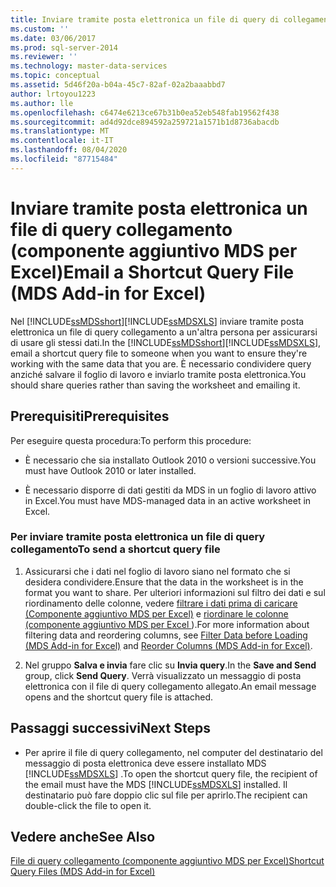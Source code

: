 ```yaml
---
title: Inviare tramite posta elettronica un file di query di collegamento (componente aggiuntivo MDS per Excel) | Microsoft Docs
ms.custom: ''
ms.date: 03/06/2017
ms.prod: sql-server-2014
ms.reviewer: ''
ms.technology: master-data-services
ms.topic: conceptual
ms.assetid: 5d46f20a-b04a-45c7-82af-02a2baaabbd7
author: lrtoyou1223
ms.author: lle
ms.openlocfilehash: c6474e6213ce67b31b0ea52eb548fab19562f438
ms.sourcegitcommit: ad4d92dce894592a259721a1571b1d8736abacdb
ms.translationtype: MT
ms.contentlocale: it-IT
ms.lasthandoff: 08/04/2020
ms.locfileid: "87715484"
---
```

# <a name="email-a-shortcut-query-file-mds-add-in-for-excel"></a><span data-ttu-id="7aef2-102">Inviare tramite posta elettronica un file di query collegamento (componente aggiuntivo MDS per Excel)</span><span class="sxs-lookup"><span data-stu-id="7aef2-102">Email a Shortcut Query File (MDS Add-in for Excel)</span></span>
  <span data-ttu-id="7aef2-103">Nel [!INCLUDE[ssMDSshort](../../includes/ssmdsshort-md.md)][!INCLUDE[ssMDSXLS](../../includes/ssmdsxls-md.md)] inviare tramite posta elettronica un file di query collegamento a un'altra persona per assicurarsi di usare gli stessi dati.</span><span class="sxs-lookup"><span data-stu-id="7aef2-103">In the [!INCLUDE[ssMDSshort](../../includes/ssmdsshort-md.md)][!INCLUDE[ssMDSXLS](../../includes/ssmdsxls-md.md)], email a shortcut query file to someone when you want to ensure they're working with the same data that you are.</span></span> <span data-ttu-id="7aef2-104">È necessario condividere query anziché salvare il foglio di lavoro e inviarlo tramite posta elettronica.</span><span class="sxs-lookup"><span data-stu-id="7aef2-104">You should share queries rather than saving the worksheet and emailing it.</span></span>  
  
## <a name="prerequisites"></a><span data-ttu-id="7aef2-105">Prerequisiti</span><span class="sxs-lookup"><span data-stu-id="7aef2-105">Prerequisites</span></span>  
 <span data-ttu-id="7aef2-106">Per eseguire questa procedura:</span><span class="sxs-lookup"><span data-stu-id="7aef2-106">To perform this procedure:</span></span>  
  
-   <span data-ttu-id="7aef2-107">È necessario che sia installato Outlook 2010 o versioni successive.</span><span class="sxs-lookup"><span data-stu-id="7aef2-107">You must have Outlook 2010 or later installed.</span></span>  
  
-   <span data-ttu-id="7aef2-108">È necessario disporre di dati gestiti da MDS in un foglio di lavoro attivo in Excel.</span><span class="sxs-lookup"><span data-stu-id="7aef2-108">You must have MDS-managed data in an active worksheet in Excel.</span></span>  
  
### <a name="to-send-a-shortcut-query-file"></a><span data-ttu-id="7aef2-109">Per inviare tramite posta elettronica un file di query collegamento</span><span class="sxs-lookup"><span data-stu-id="7aef2-109">To send a shortcut query file</span></span>  
  
1.  <span data-ttu-id="7aef2-110">Assicurarsi che i dati nel foglio di lavoro siano nel formato che si desidera condividere.</span><span class="sxs-lookup"><span data-stu-id="7aef2-110">Ensure that the data in the worksheet is in the format you want to share.</span></span> <span data-ttu-id="7aef2-111">Per ulteriori informazioni sul filtro dei dati e sul riordinamento delle colonne, vedere [filtrare i dati prima di caricare &#40;Componente aggiuntivo MDS per Excel&#41;](filter-data-before-exporting-mds-add-in-for-excel.md) e [riordinare le colonne &#40;componente aggiuntivo MDS per Excel ](reorder-columns-mds-add-in-for-excel.md)&#41;.</span><span class="sxs-lookup"><span data-stu-id="7aef2-111">For more information about filtering data and reordering columns, see [Filter Data before Loading &#40;MDS Add-in for Excel&#41;](filter-data-before-exporting-mds-add-in-for-excel.md) and [Reorder Columns &#40;MDS Add-in for Excel&#41;](reorder-columns-mds-add-in-for-excel.md).</span></span>  
  
2.  <span data-ttu-id="7aef2-112">Nel gruppo **Salva e invia** fare clic su **Invia query**.</span><span class="sxs-lookup"><span data-stu-id="7aef2-112">In the **Save and Send** group, click **Send Query**.</span></span> <span data-ttu-id="7aef2-113">Verrà visualizzato un messaggio di posta elettronica con il file di query collegamento allegato.</span><span class="sxs-lookup"><span data-stu-id="7aef2-113">An email message opens and the shortcut query file is attached.</span></span>  
  
## <a name="next-steps"></a><span data-ttu-id="7aef2-114">Passaggi successivi</span><span class="sxs-lookup"><span data-stu-id="7aef2-114">Next Steps</span></span>  
  
-   <span data-ttu-id="7aef2-115">Per aprire il file di query collegamento, nel computer del destinatario del messaggio di posta elettronica deve essere installato MDS [!INCLUDE[ssMDSXLS](../../includes/ssmdsxls-md.md)] .</span><span class="sxs-lookup"><span data-stu-id="7aef2-115">To open the shortcut query file, the recipient of the email must have the MDS [!INCLUDE[ssMDSXLS](../../includes/ssmdsxls-md.md)] installed.</span></span> <span data-ttu-id="7aef2-116">Il destinatario può fare doppio clic sul file per aprirlo.</span><span class="sxs-lookup"><span data-stu-id="7aef2-116">The recipient can double-click the file to open it.</span></span>  
  
## <a name="see-also"></a><span data-ttu-id="7aef2-117">Vedere anche</span><span class="sxs-lookup"><span data-stu-id="7aef2-117">See Also</span></span>  
 [<span data-ttu-id="7aef2-118">File di query collegamento &#40;componente aggiuntivo MDS per Excel&#41;</span><span class="sxs-lookup"><span data-stu-id="7aef2-118">Shortcut Query Files &#40;MDS Add-in for Excel&#41;</span></span>](shortcut-query-files-mds-add-in-for-excel.md)  
  
  
